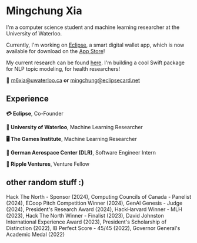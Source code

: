 # Mingchung Xia

I'm a computer science student and machine learning researcher at the University of Waterloo. 

Currently, I'm working on [Eclipse](https://eclipsecard.net), a smart digital wallet app, which is now available for download on the [App Store](https://apps.apple.com/app/eclipse-cashback-and-rewards/id6444634565)!

My current research can be found [here](https://git.uwaterloo.ca/jrwallace/swiftnlp). I'm building a cool Swift package for NLP topic modeling, for health researchers!

📧 m6xia@uwaterloo.ca **or** mingchung@eclipsecard.net

## Experience

**💳 Eclipse**, Co-Founder

**🔬 University of Waterloo**, Machine Learning Researcher

**🖥️ The Games Institute**, Machine Learning Researcher

**🚀 German Aerospace Center (DLR)**, Software Engineer Intern

**🌱 Ripple Ventures**, Venture Fellow

## other random stuff :)

Hack The North - Sponsor (2024), Computing Councils of Canada - Panelist (2024), ECoop Pitch Competition Winner (2024), GenAI Genesis - Judge (2024), President's Research Award (2024), HackHarvard Winner - MLH (2023), Hack The North Winner - Finalist (2023), David Johnston International Experience Award (2023), President's Scholarship of Distinction (2022), IB Perfect Score - 45/45 (2022), Governor General's Academic Medal (2022)
